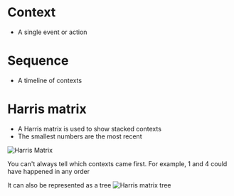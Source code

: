 # Context
- A single event or action

# Sequence
- A timeline of contexts

# Harris matrix
- A Harris matrix is used to show stacked contexts
- The smallest numbers are the most recent

![Harris Matrix](https://upload.wikimedia.org/wikipedia/commons/9/9b/Harris_section_example.jpg)

You can't always tell which contexts came first. For example, 1 and 4 could have happened in any order

It can also be represented as a tree
![Harris matrix tree](https://www.researchgate.net/profile/Effie-Photos-Jones/publication/51684667/figure/fig1/AS:690023238234112@1541525768565/Demonstration-of-construction-of-a-simple-Harris-Matrix-right-that-represents-the.png)